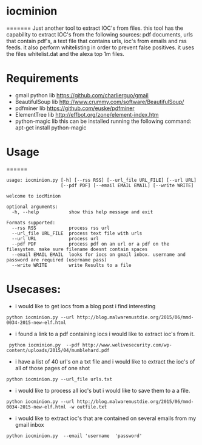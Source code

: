 # iocminion
=======
Just another tool to extract IOC's from files. this tool has the capability to extract IOC's from the following sources: pdf documents, urls that contain pdf's, a text file that contains urls, ioc's from emails and rss feeds. it also perform whitelisting in order to prevent false positives. it uses the files whitelist.dat and the alexa top 1m files.

# Requirements
  - gmail python lib https://github.com/charlierguo/gmail
  - BeautifulSoup lib http://www.crummy.com/software/BeautifulSoup/
  - pdfminer lib https://github.com/euske/pdfminer
  - ElementTree lib http://effbot.org/zone/element-index.htm
  - python-magic lib this can be installed running the following command: apt-get install python-magic 

# Usage
======
```
usage: iocminion.py [-h] [--rss RSS] [--url_file URL_FILE] [--url URL]
                    [--pdf PDF] [--email EMAIL EMAIL] [--write WRITE]

welcome to iocMinion

optional arguments:
  -h, --help           show this help message and exit

Formats supported:
  --rss RSS            process rss url
  --url_file URL_FILE  process text file with urls
  --url URL            process url
  --pdf PDF            process pdf on an url or a pdf on the filesystem. make sure filename doesnt contain spaces
  --email EMAIL EMAIL  looks for iocs on gmail inbox. username and password are required (username pass)
  --write WRITE        write Results to a file

```
# Usecases:
- i would like to get iocs from a blog post i find interesting 
```
python iocminion.py --url http://blog.malwaremustdie.org/2015/06/mmd-0034-2015-new-elf.html
```
- i found a link to a pdf containing iocs i would like to extract ioc's from it.
```
 python iocminion.py  --pdf http://www.welivesecurity.com/wp-content/uploads/2015/04/mumblehard.pdf
```
- i have a list of 40 url's on a txt file and i would like to extract the ioc's of all of those pages of one shot
```
python iocminion.py --url_file urls.txt
```
- i would like to process all ioc's but i would like to save them to a a file.
```
python iocminion.py --url http://blog.malwaremustdie.org/2015/06/mmd-0034-2015-new-elf.html -w outfile.txt
```
- i would like to extract ioc's that are contained on several emails from my gmail inbox 
```
python iocminion.py  --email 'username  'password'
```
